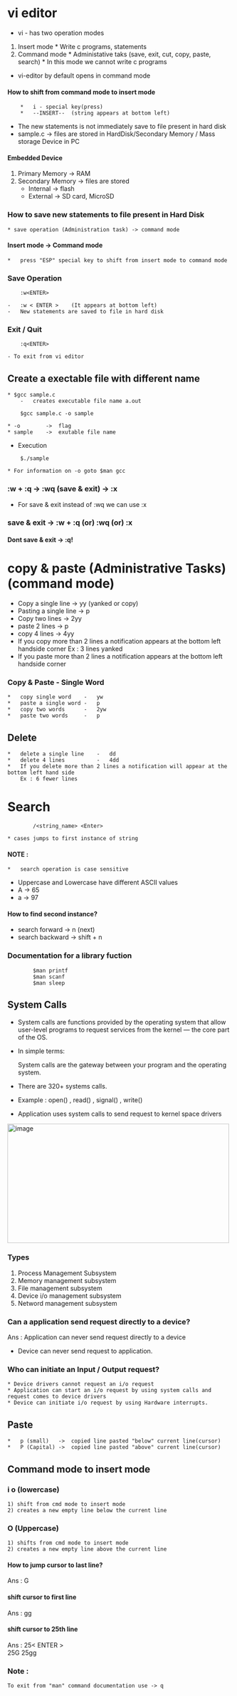 # vi editor
* vi - has two operation modes
1)  Insert mode
        *   Write c programs, statements
2)  Command mode
        *   Administative taks (save, exit, cut, copy, paste, search)
        *   In this mode we cannot write c programs

*   vi-editor by default opens in command mode
#### How to shift from command mode to insert mode
        *   i - special key(press)
        *   --INSERT--  (string appears at bottom left)

*   The new statements is not immediately save to file present in hard disk
*   sample.c    ->  files are stored in HardDisk/Secondary Memory / Mass storage Device in PC

#### Embedded Device

1)  Primary Memory      ->      RAM 
2)  Secondary Memory    ->      files are stored
    -   Internal    ->  flash
    -   External    ->  SD card, MicroSD

### How to save new statements to file present in Hard Disk
    
    * save operation (Administration task) -> command mode

####    Insert mode     ->      Command mode
    *   press "ESP" special key to shift from insert mode to command mode

### Save Operation
```
    :w<ENTER>
```
    -   :w < ENTER >    (It appears at bottom left)
    -   New statements are saved to file in hard disk

### Exit / Quit
```
    :q<ENTER>
```
    - To exit from vi editor

## Create a exectable file with different name
    * $gcc sample.c
        -   creates executable file name a.out
```
    $gcc sample.c -o sample
```
    * -o        ->  flag
    * sample    ->  exutable file name

* Execution
```
    $./sample
```

    * For information on -o goto $man gcc

###     :w + :q     ->      :wq     (save & exit)   ->  :x
*   For save & exit instead of :wq we can use :x

###     save & exit ->  :w + :q     (or)    :wq     (or)    :x

####    Dont save & exit    ->  :q!

#  copy & paste    (Administrative Tasks)(command mode)

*   Copy a single line      ->  yy  (yanked or copy)
*   Pasting a single line   ->  p
*   Copy two lines          ->  2yy
*   paste 2 lines           ->  p
*   copy 4 lines            ->  4yy
*   If you copy more than 2 lines a notification appears at the bottom left handside corner
    Ex : 3 lines yanked
*   If you paste more than 2 lines a notification appears at the bottom left handside corner

###   Copy & Paste - Single Word
    *   copy single word    -   yw
    *   paste a single word -   p
    *   copy two words      -   2yw
    *   paste two words     -   p

##   Delete
    *   delete a single line    -   dd
    *   delete 4 lines          -   4dd
    *   If you delete more than 2 lines a notification will appear at the bottom left hand side
        Ex : 6 fewer lines

#     Search

```
        /<string_name> <Enter>
```
    * cases jumps to first instance of string

#### NOTE :
    *   search operation is case sensitive

*   Uppercase and Lowercase have different ASCII values
*   A   ->  65
*   a   ->  97
####    How to find second instance?
*   search forward      ->  n   (next)
*   search backward     ->  shift + n

###     Documentation for a library fuction
```
        $man printf
        $man scanf
        $man sleep
```

##  System Calls

*   System calls are functions provided by the operating system that allow user-level programs to request services from the kernel — the core part of the OS.

*   In simple terms:    <br>

    System calls are the gateway between your program and the operating system.

*   There are 320+ systems calls.
*   Example :   open() , read() , signal() , write()

* Application uses system calls to send request to kernel space drivers
<img width="498" height="268" alt="image" src="https://github.com/user-attachments/assets/bbe28115-fd7f-40cc-9e83-e731e0f1d2c0" />

### Types

1)  Process Management Subsystem
2)  Memory management subsystem
3)  File management subsystem
4)  Device i/o  management subsystem
5)  Netword management subsystem

### Can a application send request directly to a device?
Ans : Application can never send request directly to a device

*   Device can never send request to application.

### Who can initiate an Input / Output request?
    * Device drivers cannot request an i/o request
    * Application can start an i/o request by using system calls and request comes to device drivers
    * Device can initiate i/o request by using Hardware interrupts.

## Paste
    *   p (small)   ->  copied line pasted "below" current line(cursor)
    *   P (Capital) ->  copied line pasted "above" current line(cursor)

## Command mode     to      insert mode

###     i   o (lowercase)
    1) shift from cmd mode to insert mode
    2) creates a new empty line below the current line
###     O (Uppercase)
    1) shifts from cmd mode to insert mode
    2) creates a new empty line above the current line

#### How to jump cursor to last line?
Ans : G

#### shift cursor to first line
Ans : gg

#### shift cursor to 25th line
Ans : 25< ENTER > <br>
      25G
      25gg

### Note :
    To exit from "man" command documentation use -> q

